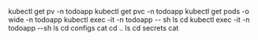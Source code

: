 kubectl get pv -n todoapp
kubectl get pvc -n todoapp
kubectl get pods -o wide -n todoapp
kubectl exec -it <pod-name> -n todoapp -- sh
   ls 
   cd 
kubectl exec -it <pod-name> -n todoapp --sh
  ls
  cd configs
  cat <name>
  cd ..
  ls
  cd secrets
  cat <name>